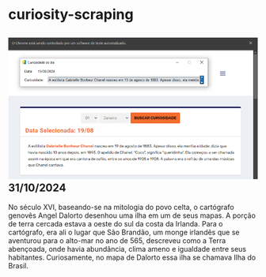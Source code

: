 # curiosity-scraping
![Budget](./execucao.png)
31/10/2024
-
No século XVI, baseando-se na mitologia do povo celta, o cartógrafo genovês Angel Dalorto desenhou uma ilha em um de seus mapas. A porção de terra cercada estava a oeste do sul da costa da Irlanda. Para o cartógrafo, era ali o lugar que São Brandão, um monge irlandês que se aventurou para o alto-mar no ano de 565, descreveu como a Terra abençoada, onde havia abundância, clima ameno e igualdade entre seus habitantes. Curiosamente, no mapa de Dalorto essa ilha se chamava Ilha do Brasil.
